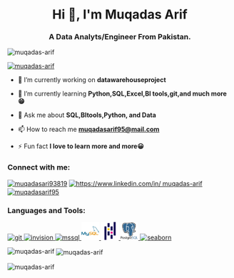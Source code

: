 <h1 align="center">Hi 👋, I'm Muqadas Arif</h1>
<h3 align="center">A Data Analyts/Engineer From Pakistan.</h3>

<p align="left"> <img src="https://komarev.com/ghpvc/?username=muqadas-arif&label=Profile%20views&color=0e75b6&style=flat" alt="muqadas-arif" /> </p>

<p align="left"> <a href="https://github.com/ryo-ma/github-profile-trophy"><img src="https://github-profile-trophy.vercel.app/?username=muqadas-arif" alt="muqadas-arif" /></a> </p>

- 🔭 I’m currently working on **datawarehouseproject**

- 🌱 I’m currently learning **Python,SQL,Excel,BI tools,git,and much more😁**

- 💬 Ask me about **SQL,BItools,Python, and Data**

- 📫 How to reach me **muqadasarif95@mail.com**

- ⚡ Fun fact **I love to learn more and more😀**

<h3 align="left">Connect with me:</h3>
<p align="left">
<a href="https://twitter.com/muqadasari93819" target="blank"><img align="center" src="https://raw.githubusercontent.com/rahuldkjain/github-profile-readme-generator/master/src/images/icons/Social/twitter.svg" alt="muqadasari93819" height="30" width="40" /></a>
<a href="https://linkedin.com/in/https://www.linkedin.com/in/ muqadas-arif" target="blank"><img align="center" src="https://raw.githubusercontent.com/rahuldkjain/github-profile-readme-generator/master/src/images/icons/Social/linked-in-alt.svg" alt="https://www.linkedin.com/in/ muqadas-arif" height="30" width="40" /></a>
<a href="https://www.hackerrank.com/muqadasarif95" target="blank"><img align="center" src="https://raw.githubusercontent.com/rahuldkjain/github-profile-readme-generator/master/src/images/icons/Social/hackerrank.svg" alt="muqadasarif95" height="30" width="40" /></a>
</p>

<h3 align="left">Languages and Tools:</h3>
<p align="left"> <a href="https://git-scm.com/" target="_blank" rel="noreferrer"> <img src="https://www.vectorlogo.zone/logos/git-scm/git-scm-icon.svg" alt="git" width="40" height="40"/> </a> <a href="https://www.invisionapp.com/" target="_blank" rel="noreferrer"> <img src="https://www.vectorlogo.zone/logos/invisionapp/invisionapp-icon.svg" alt="invision" width="40" height="40"/> </a> <a href="https://www.microsoft.com/en-us/sql-server" target="_blank" rel="noreferrer"> <img src="https://www.svgrepo.com/show/303229/microsoft-sql-server-logo.svg" alt="mssql" width="40" height="40"/> </a> <a href="https://www.mysql.com/" target="_blank" rel="noreferrer"> <img src="https://raw.githubusercontent.com/devicons/devicon/master/icons/mysql/mysql-original-wordmark.svg" alt="mysql" width="40" height="40"/> </a> <a href="https://pandas.pydata.org/" target="_blank" rel="noreferrer"> <img src="https://raw.githubusercontent.com/devicons/devicon/2ae2a900d2f041da66e950e4d48052658d850630/icons/pandas/pandas-original.svg" alt="pandas" width="40" height="40"/> </a> <a href="https://www.postgresql.org" target="_blank" rel="noreferrer"> <img src="https://raw.githubusercontent.com/devicons/devicon/master/icons/postgresql/postgresql-original-wordmark.svg" alt="postgresql" width="40" height="40"/> </a> <a href="https://seaborn.pydata.org/" target="_blank" rel="noreferrer"> <img src="https://seaborn.pydata.org/_images/logo-mark-lightbg.svg" alt="seaborn" width="40" height="40"/> </a> </p>

<p><img align="left" src="https://github-readme-stats.vercel.app/api/top-langs?username=muqadas-arif&show_icons=true&locale=en&layout=compact" alt="muqadas-arif" /></p>

<p>&nbsp;<img align="center" src="https://github-readme-stats.vercel.app/api?username=muqadas-arif&show_icons=true&locale=en" alt="muqadas-arif" /></p>

<p><img align="center" src="https://github-readme-streak-stats.herokuapp.com/?user=muqadas-arif&" alt="muqadas-arif" /></p>
